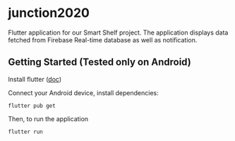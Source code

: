 # junction2020

Flutter application for our Smart Shelf project. The application displays data fetched from Firebase Real-time database as well as notification.

## Getting Started (Tested only on Android)

Install flutter ([doc](https://flutter.dev/docs/get-started/install))

Connect your Android device, install dependencies:

`flutter pub get`

Then, to run the application

`flutter run`



